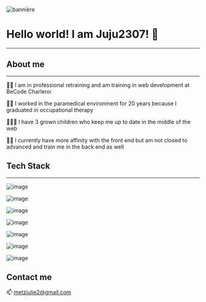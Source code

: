 ![bannière](bannière2.png)

  # Hello world! I am Juju2307! 👋 
  ---------------  
  
  
   ## About me
   --------------
   👩‍💻 I am in professional retraining and am training in web development at BeCode Charleroi
   
   👩‍🔬 I worked in the paramedical environment for 20 years because I graduated in occupational therapy
   
   👨‍👧‍👧 I have 3 grown children who keep me up to date in the middle of the web
   
   🧑‍💻  I currently have more affinity with the front end but am not closed to advanced and train me in the back end as well  
   
   
   
   ## Tech Stack
   ---------------
   ![image](https://user-images.githubusercontent.com/83067647/133430647-b52a0ca1-ae8f-44de-b8d3-143e7ae2d65b.png)  
   
   ![image](https://user-images.githubusercontent.com/83067647/133430836-6fef3dc1-a241-4b28-9ce5-0396bab455a6.png)  
   
   ![image](https://user-images.githubusercontent.com/83067647/133430886-a5f13a65-8410-4417-877e-7dd627100d08.png)  
   
   ![image](https://user-images.githubusercontent.com/83067647/133434128-51ba2d0c-8ddd-4f77-bea8-b84dee17ba12.png)
   
   ![image](https://user-images.githubusercontent.com/83067647/133430972-50e4f73f-2e37-47c9-b048-c57b29873bcc.png)  
   
   ![image](https://user-images.githubusercontent.com/83067647/133434044-743ecd88-6ef7-45c7-81d9-d5264b911ccf.png)  
   
   ![image](https://user-images.githubusercontent.com/83067647/133434629-cf4233bf-f979-4200-b11f-fdc5ebe4a07e.png)  
   
   
   
   ## Contact me
   
   📫 metzjulie2@gmail.com  
   
   
   
   

   


   
   

   
   



   
   


   
   
   
   
   
   
   
   
   
   


